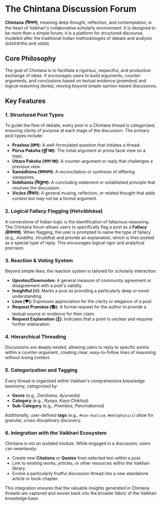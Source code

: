 # The Chintana Discussion Forum

**Chintana (चिन्तन)**, meaning deep thought, reflection, and contemplation, is the heart of Vaikhari's collaborative scholarly environment. It is designed to be more than a simple forum; it is a platform for structured discourse, modeled after the traditional Indian methodologies of debate and analysis (*śāstrārtha* and *vāda*).

## Core Philosophy

The goal of Chintana is to facilitate a rigorous, respectful, and productive exchange of ideas. It encourages users to build arguments, counter-arguments, and conclusions based on textual evidence (*pramāṇa*) and logical reasoning (*tarka*), moving beyond simple opinion-based discussions.

## Key Features

### 1. Structured Post Types

To guide the flow of debate, every post in a Chintana thread is categorized, ensuring clarity of purpose at each stage of the discussion. The primary post types include:

-   **Prashna (प्रश्न):** A well-formulated question that initiates a thread.
-   **Pūrva Paksha (पूर्व पक्ष):** The initial argument or prima facie view on a topic.
-   **Uttara Paksha (उत्तर पक्ष):** A counter-argument or reply that challenges a previous view.
-   **Samādhāna (समाधान):** A reconciliation or synthesis of differing viewpoints.
-   **Siddhānta (सिद्धान्त):** A concluding statement or established principle that resolves the discussion.
-   **Vicāra (विचार):** A general musing, reflection, or related thought that adds context but may not be a formal argument.

### 2. Logical Fallacy Flagging (Hetvābhāsa)

A cornerstone of Indian logic is the identification of fallacious reasoning. The Chintana forum allows users to specifically flag a post as a **Fallacy (हेत्वाभास)**. When flagging, the user is prompted to name the type of fallacy (e.g., *Asiddha*, *Viruddha*) and provide an explanation, which is then posted as a special type of reply. This encourages logical rigor and analytical precision.

### 3. Reaction & Voting System

Beyond simple likes, the reaction system is tailored for scholarly interaction:

-   **Upvotes/Downvotes:** A general measure of community agreement or disagreement with a post's validity.
-   **Insightful (💡):** Marks a post as providing a particularly deep or novel understanding.
-   **Love (❤️):** Expresses appreciation for the clarity or elegance of a post.
-   **Request Pramāṇa (📚):** A formal request for the author to provide a textual source or evidence for their claim.
-   **Request Explanation (💬):** Indicates that a point is unclear and requires further elaboration.

### 4. Hierarchical Threading

Discussions are deeply nested, allowing users to reply to specific points within a counter-argument, creating clear, easy-to-follow lines of reasoning without losing context.

### 5. Categorization and Tagging

Every thread is organized within Vaikhari's comprehensive knowledge taxonomy, categorized by:
-   **Genre** (e.g., *Darshana*, *Ayurveda*)
-   **Category** (e.g., *Nyaya*, *Kaya Chikitsa*)
-   **Sub-Category** (e.g., *Pramāṇa*, *Panchakarma*)

Additionally, user-defined **tags** (e.g., `#non-dualism`, `#metaphysics`) allow for granular, cross-disciplinary discovery.

### 6. Integration with the Vaikhari Ecosystem

Chintana is not an isolated module. While engaged in a discussion, users can seamlessly:
-   Create new **Citations** or **Quotes** from selected text within a post.
-   Link to existing works, articles, or other resources within the Vaikhari library.
-   Evolve a particularly fruitful discussion thread into a new standalone article or book chapter.

This integration ensures that the valuable insights generated in Chintana threads are captured and woven back into the broader fabric of the Vaikhari knowledge base.
